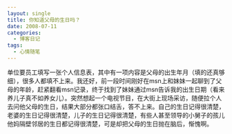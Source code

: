 ```yaml
---
layout: single
title: 你知道父母的生日吗？
date: 2008-07-11
categories:
  - 博客日记
tags:
  - 心情随笔
---
```


单位要员工填写一张个人信息表，其中有一项内容是父母的出生年月（填的还真够细），很多人都填不上来。我还好，前一段时间刚好在msn上和妹妹一起聊到了父母的年龄，赶紧翻看msn记录，终于找到了妹妹通过msn告诉我的出生日期（看来养儿子真不如养女儿）。突然想起一个电视节目，在大街上现场采访，随便拉个人去问他父母的生日，结果大部分都张口结舌，答不上来。自己的生日记得很清楚，老婆的生日记得很清楚，儿子的生日记得很清楚，有些人甚至领导的小舅子的孩儿他妈隔壁邻居的生日都记得很清楚，可是却把父母的生日抛在脑后，惭愧啊。
